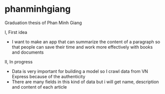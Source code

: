 # phanminhgiang
Graduation thesis of Phan Minh Giang

I, First idea
  - I want to make an app that can summarize the content of a paragraph so that people can save their time and work more effectively with books and documents

II, In progress
  - Data is very important for building a model so I crawl data from VN Express because of the authenticity
  - There are many fields in this kind of data but i will get name, description and content of each article
